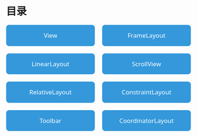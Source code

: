 # 目录

<div style="
  display: grid;
  grid-template-columns: repeat(2, 1fr);
  gap: 20px;
  margin: 0 auto;
  text-align: center;
  font-family: 'Segoe UI', Tahoma, Geneva, Verdana, sans-serif;
  font-size: 1.2em;
  line-height: 2em;
">

<div style="background: #3498db; color: white; padding: 12px 10px; border-radius: 8px; display: flex; justify-content: center; align-items: center; ">View</div>
<div style="background: #3498db; color: white; padding: 12px 10px; border-radius: 8px; display: flex; justify-content: center; align-items: center; ">FrameLayout</div>
<div style="background: #3498db; color: white; padding: 12px 10px; border-radius: 8px; display: flex; justify-content: center; align-items: center; ">LinearLayout</div>
<div style="background: #3498db; color: white; padding: 12px 10px; border-radius: 8px; display: flex; justify-content: center; align-items: center; ">ScrollView</div>
<div style="background: #3498db; color: white; padding: 12px 10px; border-radius: 8px; display: flex; justify-content: center; align-items: center; ">RelativeLayout</div>
<div style="background: #3498db; color: white; padding: 12px 10px; border-radius: 8px; display: flex; justify-content: center; align-items: center; ">ConstraintLayout</div>
<div style="background: #3498db; color: white; padding: 12px 10px; border-radius: 8px; display: flex; justify-content: center; align-items: center; ">Toolbar</div>
<div style="background: #3498db; color: white; padding: 12px 10px; border-radius: 8px; display: flex; justify-content: center; align-items: center; ">CoordinatorLayout</div>

</div>